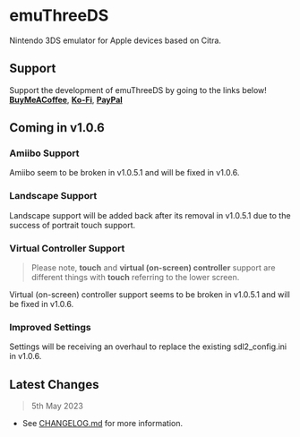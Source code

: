 # emuThreeDS
Nintendo 3DS emulator for Apple devices based on Citra.

## Support
Support the development of emuThreeDS by going to the links below!  
[**BuyMeACoffee**](https://buymeacoffee.com/antiquecodes), [**Ko-Fi**](https://ko-fi.com/antiquecodes), [**PayPal**](https://paypal.me/officialantique)

## Coming in v1.0.6
### Amiibo Support
Amiibo seem to be broken in v1.0.5.1 and will be fixed in v1.0.6.

### Landscape Support
Landscape support will be added back after its removal in v1.0.5.1 due to the success of portrait touch support.

### Virtual Controller Support
> Please note, **touch** and **virtual (on-screen) controller** support are different things with **touch** referring to the lower screen.

Virtual (on-screen) controller support seems to be broken in v1.0.5.1 and will be fixed in v1.0.6.

### Improved Settings
Settings will be receiving an overhaul to replace the existing sdl2_config.ini in v1.0.6.

## Latest Changes
> 5th May 2023

- See [CHANGELOG.md](CHANGELOG.md) for more information.
